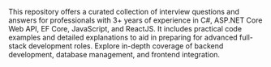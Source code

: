 This repository offers a curated collection of interview questions and answers for professionals with 3+ years of experience in C#, ASP.NET Core Web API, EF Core, JavaScript, and ReactJS. It includes practical code examples and detailed explanations to aid in preparing for advanced full-stack development roles. Explore in-depth coverage of backend development, database management, and frontend integration.
